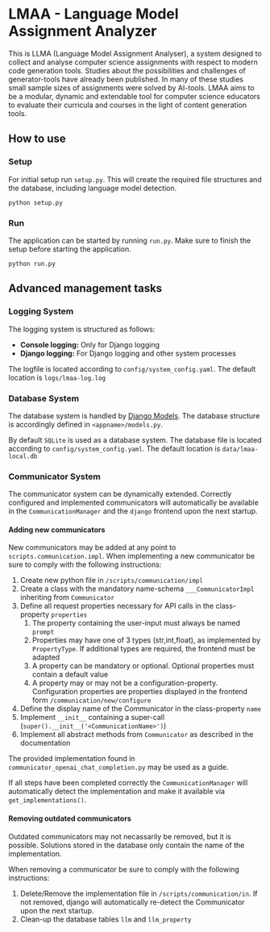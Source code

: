 # LMAA - Language Model Assignment Analyzer

This is LLMA (Language Model Assignment Analyser), a system
designed to collect and analyse computer science assignments with respect to modern
code generation tools. Studies about the possibilities and challenges of generator-tools
have already been published. In many of these studies small sample sizes of assignments
were solved by AI-tools. LMAA aims to be a modular, dynamic and extendable tool for
computer science educators to evaluate their curricula and courses in the light of content
generation tools. 

## How to use

### Setup

For initial setup run `setup.py`. This will create the required file structures and the database, including language
model detection.

````shell
python setup.py
````

### Run

The application can be started by running `run.py`. Make sure to finish the setup before starting the application.

````shell
python run.py
````

## Advanced management tasks

### Logging System

The logging system is structured as follows:
- **Console logging:** Only for Django logging
- **Django logging:** For Django logging and other system processes

The logfile is located according to `config/system_config.yaml`. The default location is `logs/lmaa-log.log`

### Database System

The database system is handled by [Django Models](https://docs.djangoproject.com/en/4.1/topics/db/models/). The database
structure is accordingly defined in `<appname>/models.py`.

By default `SQLite` is used as a database system. The database file is located according to `config/system_config.yaml`.
The default location is `data/lmaa-local.db`

### Communicator System

The communicator system can be dynamically extended. Correctly configured and implemented communicators will
automatically be available in the `CommunicationManager` and the `django` frontend upon the next startup. 

#### Adding new communicators
New communicators may be added at any point to `scripts.communication.impl`. 
When implementing a new communicator be sure to comply with the following instructions:

1. Create new python file in `/scripts/communication/impl`
2. Create a class with the mandatory name-schema `___CommunicatorImpl` inheriting from `Communicator`
3. Define all request properties necessary for API calls in the class-property `properties`
   1. The property containing the user-input must always be named `prompt`
   2. Properties may have one of 3 types (str,int,float), as implemented by `PropertyType`. If additional types are
required, the frontend must be adapted
   3. A property can be mandatory or optional. Optional properties must contain a default value
   4. A property may or may not be a configuration-property. Configuration properties are properties displayed in the 
frontend form `/communication/new/configure`
4. Define the display name of the Communicator in the class-property `name`
5. Implement `__init__` containing a super-call (`super().__init__('<CommunicationName>')`)
6. Implement all abstract methods from `Communicator` as described in the documentation

The provided implementation found in `communicator_openai_chat_completion.py` may be used as a guide.

If all steps have been completed correctly the `CommunicationManager` will automatically detect the implementation and 
make it available via `get_implementations()`.

#### Removing outdated communicators
Outdated communicators may not necassarily be removed, but it is possible. Solutions stored in the database only contain
the name of the implementation.

When removing a communicator be sure to comply with the following instructions:

1. Delete/Remove the implementation file in `/scripts/communication/in`. If not removed, django will automatically
re-detect the Communicator upon the next startup.
2. Clean-up the database tables `llm` and `llm_property`

